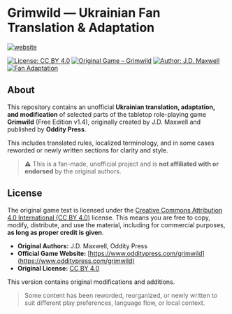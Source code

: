 # Grimwild — Ukrainian Fan Translation & Adaptation

[![website](https://img.shields.io/badge/website-000000?style=for-the-badge&logo=website&logoColor=white)](https://ivanbiletskyi.github.io/grimwild-ukr/)

[![License: CC BY 4.0](https://img.shields.io/badge/License-CC%20BY%204.0-lightgrey.svg)](https://creativecommons.org/licenses/by/4.0/)
[![Original Game – Grimwild](https://img.shields.io/badge/Original%20Game-Grimwild-blueviolet)](https://www.odditypress.com/grimwild)
[![Author: J.D. Maxwell](https://img.shields.io/badge/Author-J.D.%20Maxwell-orange)](https://www.odditypress.com)
[![Fan Adaptation](https://img.shields.io/badge/Edition-Fan%20Adaptation-brightgreen)](https://github.com/ivanbiletskyi)

## About

This repository contains an unofficial **Ukrainian translation, adaptation, and modification** of selected parts of the tabletop role-playing game **Grimwild** (Free Edition v1.4), originally created by J.D. Maxwell and published by **Oddity Press**.
  
This includes translated rules, localized terminology, and in some cases reworded or newly written sections for clarity and style.

> ⚠️ This is a fan-made, unofficial project and is **not affiliated with or endorsed** by the original authors.

## License

The original game text is licensed under the [Creative Commons Attribution 4.0 International (CC BY 4.0)](https://creativecommons.org/licenses/by/4.0/) license. This means you are free to copy, modify, distribute, and use the material, including for commercial purposes, **as long as proper credit is given**.

- **Original Authors:** J.D. Maxwell, Oddity Press  
- **Official Game Website:** [https://www.odditypress.com/grimwild](https://www.odditypress.com/grimwild)  
- **Original License:** [CC BY 4.0](https://www.odditypress.com/licensing)

This version contains original modifications and additions.

> Some content has been reworded, reorganized, or newly written to suit different play preferences, language flow, or local context.

